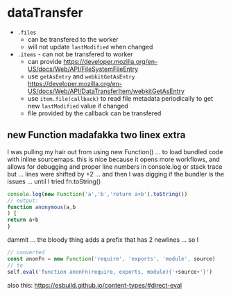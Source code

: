 # dataTransfer

- `.files` 
  - can be transfered to the worker
  - will not update `lastModified` when changed
- `.items` - can not be transfered to worker
  - can provide https://developer.mozilla.org/en-US/docs/Web/API/FileSystemFileEntry
  - use `getAsEntry` and `webkitGetAsEntry` https://developer.mozilla.org/en-US/docs/Web/API/DataTransferItem/webkitGetAsEntry
  - use `item.file(callback)` to read file metadata periodically to get new `lastModified` value if changed
  - file provided by the callback can be transfered

## new Function madafakka two linex extra

I was pulling my hair out from using new Function() ... to load bundled code with inline sourcemaps.
this is nice because it opens more workflows, and allows for debugging and proper line numbers in console.log or stack trace
but ... lines were shifted by +2 ... and then I was digging if the bundler is the issues ... until I tried fn.toString()
```js
console.log(new Function('a','b','return a+b').toString())
// output:
function anonymous(a,b
) {
return a+b
}
```
dammit ... the bloody thing adds a prefix that has 2 newlines ... so I 
```js
// converted
const anonFn = new Function('require', 'exports', 'module', source)
// to
self.eval('function anonFn(require, exports, module){'+source+'}')
```
also this:  https://esbuild.github.io/content-types/#direct-eval

